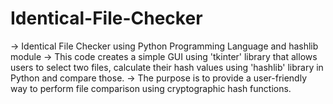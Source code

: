 # Identical-File-Checker
-> Identical File Checker using Python Programming Language and hashlib module
-> This code creates a simple GUI using 'tkinter' library that allows users to select two files, calculate their hash values using 'hashlib' library in Python and compare those.
-> The purpose is to provide a user-friendly way to perform file comparison using cryptographic hash functions.
